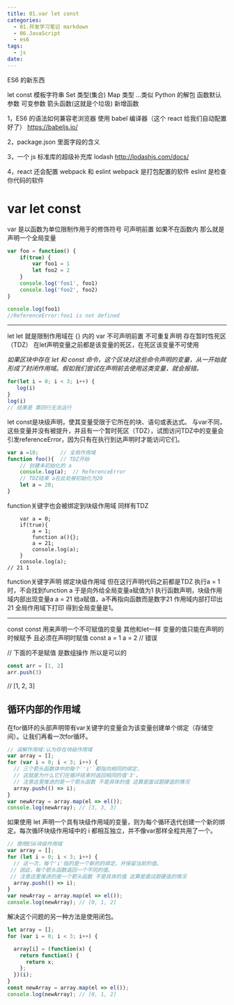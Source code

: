 ```yaml
---
title: 01.var let const
categories:
  - 01.开发学习笔记 markdown
  - 06.JavaScript
  - es6
tags:
  - js
date:
---
```


ES6 的新东西

let
const
模板字符串
Set 类型(集合)
Map 类型
...类似 Python 的解包
函数默认参数
可变参数
箭头函数(这就是个垃圾)
新增函数


1，ES6 的语法如何兼容老浏览器
使用 babel 编译器（这个 react 给我们自动配置好了）
https://babeljs.io/

2，package.json 里面字段的含义

3，一个 js 标准库的超级补充库 lodash
http://lodashjs.com/docs/

4，react 还会配置 webpack 和 eslint
webpack 是打包配置的软件
eslint 是检查你代码的软件

# var let const

var 是以函数为单位限制作用于的修饰符号
可声明前置 
如果不在函数内 那么就是声明一个全局变量

```javascript
var foo = function() {
    if(true) {
        var foo1 = 1
        let foo2 = 2
    }
    console.log('foo1', foo1)
    console.log('foo2', foo2)
}

console.log(foo1)
//ReferenceError:foo1 is not defined
```

------------------

let
let 就是限制作用域在 {} 内的 var
不可声明前置
不可重复声明
存在暂时性死区（TDZ） 在let声明变量之前都是该变量的死区，在死区该变量不可使用

*如果区块中存在 let 和 const 命令，这个区块对这些命令声明的变量，从一开始就形成了封闭作用域。假如我们尝试在声明前去使用这类变量，就会报错。*

```javascript
for(let i = 0; i < 3; i++) {
   log(i)
}
log(i)
// 结果是 第四行无法运行
```

let const是块级声明，使其变量受限于它所在的块、语句或表达式。
与var不同，这些变量并没有被提升，并且有一个暂时死区（TDZ），试图访问TDZ中的变量会引发referenceError，因为只有在执行到达声明时才能访问它们。

```js
var a =10;       // 全局作用域
function foo(){  // TDZ开始
    // 创建未初始化的 a
    console.log(a);  // ReferenceError
    // TDZ结束 a在此处被初始化为20
    let a = 20;
}
```

function关键字也会被绑定到块级作用域 同样有TDZ

```
    var a = 0;
    if(true){
        a = 1;
        function a(){};
        a = 21;
        console.log(a);
    }
    console.log(a);
// 21 1
```
function关键字声明 绑定块级作用域 但在这行声明代码之前都是TDZ
执行a = 1 时，不会找到function a 于是向外给全局变量a赋值为1
执行函数声明，块级作用域内部出现变量a
a = 21 给a赋值，a不再指向函数而是数字21
作用域内部打印出21 
全局作用域下打印 得到全局变量是1。


------------------

const
const 用来声明一个不可赋值的变量 其他和let一样
变量的值只能在声明的时候赋予 且必须在声明时赋值
const a = 1
a = 2 // 错误

// 下面的不是赋值 是数组操作 所以是可以的


```javascript
const arr = [1, 2]
arr.push(3)
```

// [1, 2, 3]

## 循环内部的作用域
在for循环的头部声明带有var关键字的变量会为该变量创建单个绑定（存储空间）。让我们再看一次for循环。

```js
// 误解作用域:认为存在块级作用域
var array = [];
for (var i = 0; i < 3; i++) {
  // 三个箭头函数体中的每个`'i'`都指向相同的绑定，
  // 这就是为什么它们在循环结束时返回相同的值'3'。
  // 注意这里推进的是一个箭头函数 不是具体的值 这算是面试题硬造的情况
  array.push(() => i);
}
var newArray = array.map(el => el());
console.log(newArray); // [3, 3, 3]
```

如果使用 let 声明一个具有块级作用域的变量，则为每个循环迭代创建一个新的绑定。每次循环块级作用域中的 i 都相互独立，并不像var那样全程共用了一个。
```js
// 使用ES6块级作用域
var array = [];
for (let i = 0; i < 3; i++) {
  // 这一次，每个'i'指的是一个新的的绑定，并保留当前的值。
 // 因此，每个箭头函数返回一个不同的值。
 // 注意这里推进的是一个箭头函数 不是具体的值 这算是面试题硬造的情况
  array.push(() => i);
}
var newArray = array.map(el => el());
console.log(newArray); // [0, 1, 2]
```
解决这个问题的另一种方法是使用闭包。

```js
let array = [];
for (var i = 0; i < 3; i++) {

  array[i] = (function(x) {
    return function() {
      return x;
    };
  })(i);
}
const newArray = array.map(el => el());
console.log(newArray); // [0, 1, 2]  
```
